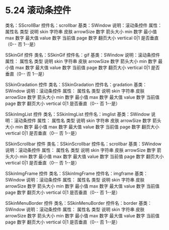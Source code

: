 # 5.24 滚动条控件

类名：SScrollBar
控件名：scrollbar
基类：SWindow
说明：滚动条控件
属性：
属性名 类型 说明
skin 字符串 皮肤
arrowSize 数字 箭头大小
min 数字 最小值
max 数字 最大值
value 数字 当前值
page 数字 翻页大小
vertical 0|1 是否垂直（0-- 否 1--是）

 SSkinGif 控件
类名：SSkinGif
控件名：gif
基类：SWindow
说明：滚动条控件
属性：
属性名 类型 说明
skin 字符串 皮肤
arrowSize 数字 箭头大小
min 数字 最小值
max 数字 最大值
value 数字 当前值
page 数字 翻页大小
vertical 0|1 是否垂直（0-- 否 1--是）

 SSkinGradation 控件
类名：SSkinGradation
控件名：gradation
基类：SWindow
说明：滚动条控件
属性：
属性名 类型 说明
skin 字符串 皮肤
arrowSize 数字 箭头大小
min 数字 最小值
max 数字 最大值
value 数字 当前值
page 数字 翻页大小
vertical 0|1 是否垂直（0-- 否 1--是）

SSkinImgList 控件
类名：SSkinImgList
控件名：imglist
基类：SWindow
说明：滚动条控件
属性：
属性名 类型 说明
skin 字符串 皮肤
arrowSize 数字 箭头大小
min 数字 最小值
max 数字 最大值
value 数字 当前值
page 数字 翻页大小
vertical 0|1 是否垂直（0-- 否 1--是）

SSkinScrollbar 控件
类名：SSkinScrollbar
控件名：scrollbar
基类：SWindow
说明：滚动条控件
属性：
属性名 类型 说明
skin 字符串 皮肤
arrowSize 数字 箭头大小
min 数字 最小值
max 数字 最大值
value 数字 当前值
page 数字 翻页大小
vertical 0|1 是否垂直（0-- 否 1--是）

SSkinImgFrame 控件
类名：SSkinImgFrame
控件名：imgframe
基类：SWindow
说明：滚动条控件
属性：
属性名 类型 说明
skin 字符串 皮肤
arrowSize 数字 箭头大小
min 数字 最小值
max 数字 最大值
value 数字 当前值
page 数字 翻页大小
vertical 0|1 是否垂直（0-- 否 1--是）

SSkinMenuBorder 控件
类名：SSkinMenuBorder
控件名：border
基类：SWindow
说明：滚动条控件
属性：
属性名 类型 说明
skin 字符串 皮肤
arrowSize 数字 箭头大小
min 数字 最小值
max 数字 最大值
value 数字 当前值
page 数字 翻页大小
vertical 0|1 是否垂直（0-- 否 1--是）
